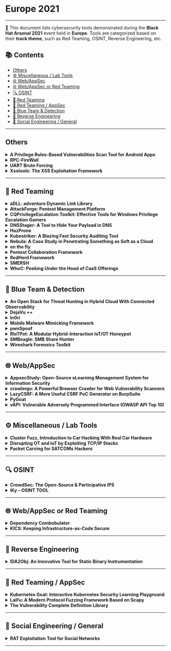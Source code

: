 # Europe 2021
---
📍 This document lists cybersecurity tools demonstrated during the **Black Hat Arsenal 2021** event held in **Europe**.
Tools are categorized based on their **track theme**, such as Red Teaming, OSINT, Reverse Engineering, etc.

## 📚 Contents
- [Others](#others)
- [⚙️ Miscellaneous / Lab Tools](#⚙️-miscellaneous-lab-tools)
- [🌐 Web/AppSec](#🌐-webappsec)
- [🌐 Web/AppSec or Red Teaming](#🌐-webappsec-or-red-teaming)
- [🔍 OSINT](#🔍-osint)
- [🔴 Red Teaming](#🔴-red-teaming)
- [🔴 Red Teaming / AppSec](#🔴-red-teaming-appsec)
- [🔵 Blue Team & Detection](#🔵-blue-team-detection)
- [🧠 Reverse Engineering](#🧠-reverse-engineering)
- [🧠 Social Engineering / General](#🧠-social-engineering-general)
---
## Others
<details><summary><strong>A Privilege Rules-Based Vulnerabilities Scan Tool for Android Apps</strong></summary>

![Europe 2021](https://img.shields.io/badge/Europe%202021-blue) ![Category: Others](https://img.shields.io/badge/Category:%20Others-lightgrey) ![Li Jiang](https://img.shields.io/badge/Li%20Jiang-informational)

🔗 **Link:** [A Privilege Rules-Based Vulnerabilities Scan Tool for Android Apps](https://github.com/LyleMi/papers)  
📝 **Description:** In the development of software, the system is often designed on a good architecture to ensure the security of the system, which reduces the risk of being attacked. However, due to business requirements, some "privilege rules" often exist in some key security protection processes, such as some privilege userid lists, privilege url lists, or special paths, etc. These privilege configurations disrupt the original security process, and pull down the security level, become a new attack surface (intrusion into the original secure system through attack privilege rules). It is more difficult for us to attack the system directly, but it will be easier to attack the system through the vulnerabilities in the privilege rules, and even the vulnerabilities in these privilege rules already exist widely.

Because of the above attack risks, we develope a tool called "privilege rules bug hunter"(PBH) to detect the vulnerability of privilege rules in software. Data flow graph (DFG) and Control flow graph(CFG) enable us to better understand the inherent logic in software. However, there are so many control flows and data flows when identifying the privilege rules. How to distinguish the normal logic and find out the privilege rules accurately is a challenge. We will combine DFG, CFG and taint analysis methods to find out the risk: 1) generate a graph with the help of DFG and CFG , and use graph similarity information to classify. 2) The software is tested dynamically by online data, and the path information of runtime is recorded by hook to help identify the privilege paths of the graph in 1). 3) Collecting the information of privilege rules and looking for common vulnerabilities(such as xss etc) to reache the control of the whole system.

In this talk, we found the risk of privilege rules in a software , which broke the normal flow of software security architecture and introduce new risks. At the same time, based on the software analysis method, a tool is implemented to detect the vulnerability of privilege rules. We use the developed tool in Android Software Security testing, and find many privilege URLs and paths are configured into the software with high permissions. At the same time, there are a large number of n-days in the websites where these URLs exist.

</details>

<details><summary><strong>RPC-FireWall</strong></summary>

![Europe 2021](https://img.shields.io/badge/Europe%202021-blue) ![Category: Others](https://img.shields.io/badge/Category:%20Others-lightgrey) ![Sagie Dulce](https://img.shields.io/badge/Sagie%20Dulce-informational)

🔗 **Link:** Not Available  
📝 **Description:** None

</details>

<details><summary><strong>UART Brute Forcing</strong></summary>

![Europe 2021](https://img.shields.io/badge/Europe%202021-blue) ![Category: Others](https://img.shields.io/badge/Category:%20Others-lightgrey) ![Andrew Blyth](https://img.shields.io/badge/Andrew%20Blyth-informational)

🔗 **Link:** Not Available  
📝 **Description:** None

</details>

<details><summary><strong>Xsstools: The XSS Exploitation Framework</strong></summary>

![Europe 2021](https://img.shields.io/badge/Europe%202021-blue) ![Category: Others](https://img.shields.io/badge/Category:%20Others-lightgrey) ![Lucas Philippe](https://img.shields.io/badge/Lucas%20Philippe-informational)

🔗 **Link:** Not Available  
📝 **Description:** None

</details>

---
## 🔴 Red Teaming
<details><summary><strong>aDLL: adventure Dynamic Link Library</strong></summary>

![Europe 2021](https://img.shields.io/badge/Europe%202021-blue) ![Category: 🔴 Red Teaming](https://img.shields.io/badge/Category:%20🔴%20Red%20Teaming-red) ![Roberto Aranda Castañeda](https://img.shields.io/badge/Roberto%20Aranda%20Castañeda-informational)

🔗 **Link:** [aDLL: adventure Dynamic Link Library](https://gist.github.com/Lysak/a0ca30a3e6732d39199b27c170a8cd28)  
📝 **Description:** Adventure of Dynamic Link Library (aDLL) is a console tool for the analysis of binaries and focused on the automatic detection of possible DLL Hijacking cases in Windows systems. The purpose of the tool is to analyse every DLL that an executable will load in memory, anticipating the Windows DLL search order and identifying those DLLs that are missing from the expected directory. That may lead in the replacement of the legitimate DLL by a malicious one if the directory has misconfigured permissions.

</details>

<details><summary><strong>AttackForge: Pentest Management Platform</strong></summary>

![Europe 2021](https://img.shields.io/badge/Europe%202021-blue) ![Category: 🔴 Red Teaming](https://img.shields.io/badge/Category:%20🔴%20Red%20Teaming-red) ![Fil Filiposki](https://img.shields.io/badge/Fil%20Filiposki-informational) ![Stas Filshtinskiy](https://img.shields.io/badge/Stas%20Filshtinskiy-informational)

🔗 **Link:** Not Available  
📝 **Description:** AttackForge.com is Community Pentest Management Platform that supports workflows for pentesting & collaboration between engineering & security teams.

AttackForge.com equips pentesters with the following:

- Dedicated workspace for penetration testing projects. You can invite other pentesters or engineers to your workspace and assign their roles. You can store all information/entry criteria/logs/etc.
- Assign methodologies/checklists to each project. AttackForge includes pre-built methodologies for convenience.
- Professional automated reporting. Fully customizable report templates using AttackForge ReportGen tool. AttackForge includes a styled base template to get started fast or you can use your own templates.
- Vulnerability library pre-loaded with 1300+ vulnerabilities. You can add your own.
- Import vulnerabilities from tools such as Nessus, BURP, Qualys, Netsparker, Acunetix, Nexpose, OpenVAS, ZAP. RESTful API for custom imports & generic CSV importer.
- Build AttackChains and map to MITRE ATT&CK Framework.
- Project management support including calendar, daily tracking, retesting tracking, and others.
- Integration with DevOps tools like JIRA & ServiceNow.
- Custom themes including "The Matrix" for the full Hacker experience

Come check out the new features we have not yet presented to public!

</details>

<details><summary><strong>CQPrivilegeExcalation Toolkit: Effective Tools for Windows Privilege Escalation Gamers</strong></summary>

![Europe 2021](https://img.shields.io/badge/Europe%202021-blue) ![Category: 🔴 Red Teaming](https://img.shields.io/badge/Category:%20🔴%20Red%20Teaming-red) ![Paula Januszkiewicz](https://img.shields.io/badge/Paula%20Januszkiewicz-informational) ![Mike Jankowski-Lorek](https://img.shields.io/badge/Mike%20Jankowski-Lorek-informational)

🔗 **Link:** Not Available  
📝 **Description:** CQURE PE Toolkit is focused on Windows Privilege Escalation tactics and techniques created to help improve every privilege escalation game. This toolkit guides you through the process of exploiting a bug or design flaw in an operating system or software to gain elevated privileges to resources that are normally highly protected. Once you will know what to look for and what to ignore, Privilege Escalation will be so much easier. This powerful toolkit is useful for those who are interested in penetration testing and professionals engaged in pen-testing working in the areas of database, system, network, or application administration. Among published presented tools are CQSecretsDumper, CQNTDSDTDecrypter, CQLsassSecretsDumper, CQCreateProcessWithParent, and many more.

</details>

<details><summary><strong>DNSStager: A Tool to Hide Your Payload in DNS</strong></summary>

![Europe 2021](https://img.shields.io/badge/Europe%202021-blue) ![Category: 🔴 Red Teaming](https://img.shields.io/badge/Category:%20🔴%20Red%20Teaming-red) ![Mohammad Askar](https://img.shields.io/badge/Mohammad%20Askar-informational)

🔗 **Link:** Not Available  
📝 **Description:** None

</details>

<details><summary><strong>HazProne</strong></summary>

![Europe 2021](https://img.shields.io/badge/Europe%202021-blue) ![Category: 🔴 Red Teaming](https://img.shields.io/badge/Category:%20🔴%20Red%20Teaming-red) ![Staford Titus S](https://img.shields.io/badge/Staford%20Titus%20S-informational)

🔗 **Link:** [HazProne](https://github.com/stafordtituss)  
📝 **Description:** HazProne is a Cloud Pentesting Framework that emulates close to Real-World Scenarios by deploying Vulnerable-By-Demand aws resources enabling you to pentest Vulnerabilities within, and hence, gain a better understanding of what could go wrong and why!!

</details>

<details><summary><strong>Kubestriker: A Blazing Fast Security Auditing Tool</strong></summary>

![Europe 2021](https://img.shields.io/badge/Europe%202021-blue) ![Category: 🔴 Red Teaming](https://img.shields.io/badge/Category:%20🔴%20Red%20Teaming-red) ![Vasant Kumar Chinnipilli](https://img.shields.io/badge/Vasant%20Kumar%20Chinnipilli-informational)

🔗 **Link:** Not Available  
📝 **Description:** Kubestriker performs numerous in depth checks on kubernetes infrastructure to identify any misconfigurations which make organisations an easy target for attackers and safeguards against potential attacks on Kubernetes clusters.

</details>

<details><summary><strong>Nebula: A Case Study in Penetrating Something as Soft as a Cloud</strong></summary>

![Europe 2021](https://img.shields.io/badge/Europe%202021-blue) ![Category: 🔴 Red Teaming](https://img.shields.io/badge/Category:%20🔴%20Red%20Teaming-red) ![Bleon Proko](https://img.shields.io/badge/Bleon%20Proko-informational)

🔗 **Link:** [Nebula: A Case Study in Penetrating Something as Soft as a Cloud](https://github.com/gl4ssesbo1/Nebula)  
📝 **Description:** Nebula is a cloud C2 Framework, which at the moment offers reconnaissance, enumeration, exploitation, post exploitation on AWS, but still working to allow testing other Cloud Providers and DevOps Components.
It started as a project to unify all Cloud + DevOps Pentest and Security Techniques for a better assessment of the Infrastructures. It is build with modules for each provider and each functionality. As of April 2021, it only covers AWS, but is currently an ongoing project and hopefully will continue to grow to test GCP, Azure, Kubernetes, Docker, or automation engines like Ansible, Terraform, Chef, etc.

</details>

<details><summary><strong>on the fly</strong></summary>

![Europe 2021](https://img.shields.io/badge/Europe%202021-blue) ![Category: 🔴 Red Teaming](https://img.shields.io/badge/Category:%20🔴%20Red%20Teaming-red) ![Pablo Gonzalez](https://img.shields.io/badge/Pablo%20Gonzalez-informational) ![Luis Eduardo Alvarez](https://img.shields.io/badge/Luis%20Eduardo%20Alvarez-informational)

🔗 **Link:** [on the fly](https://github.com/erlang-punch/awesome-erlang?search=1)  
📝 **Description:** The 'on-the-fly' tool intends to give the pentester an 'all-in-one' tool by deploying different functionalities applicable across the three domains of work: IoT, ICS & IT. The present work introduces a new framework in which enough functionalities will be provided to discover, evaluate, and audit technologies from the three mentioned domains.

</details>

<details><summary><strong>Pentest Collaboration Framework</strong></summary>

![Europe 2021](https://img.shields.io/badge/Europe%202021-blue) ![Category: 🔴 Red Teaming](https://img.shields.io/badge/Category:%20🔴%20Red%20Teaming-red) ![Ilya Shaposhnikov](https://img.shields.io/badge/Ilya%20Shaposhnikov-informational) ![Sergey Bliznyuk](https://img.shields.io/badge/Sergey%20Bliznyuk-informational) ![Maksim Lebedev](https://img.shields.io/badge/Maksim%20Lebedev-informational) ![Sofia Marakhovich](https://img.shields.io/badge/Sofia%20Marakhovich-informational)

🔗 **Link:** Not Available  
📝 **Description:** Pentest Collaboration Framework - An opensource, cross-platform and portable toolkit that allows you to exchange information on the penetration testing process. It also contains a model of differentiation of rights for use by several teams or independent researchers.

One of latest major updates from previous Black Hat conference is a new feature - issue templates library which allow pentesters to create issues much more faster!

</details>

<details><summary><strong>RedHerd Framework</strong></summary>

![Europe 2021](https://img.shields.io/badge/Europe%202021-blue) ![Category: 🔴 Red Teaming](https://img.shields.io/badge/Category:%20🔴%20Red%20Teaming-red) ![Mario D'Amico](https://img.shields.io/badge/Mario%20D'Amico-informational) ![Giovanni Pecoraro](https://img.shields.io/badge/Giovanni%20Pecoraro-informational) ![Simon Pietro Romano](https://img.shields.io/badge/Simon%20Pietro%20Romano-informational)

🔗 **Link:** [RedHerd Framework](https://gist.github.com/Lysak/a0ca30a3e6732d39199b27c170a8cd28)  
📝 **Description:** RedHerd is a collaborative serverless framework for orchestrating a geographically distributed set of assets in order to simulate/conduct complex offensive cyberspace operations. The design and implementation of RedHerd perfectly fit the Open Systems Architecture design pattern, thanks to the adoption of both open standards and wide-spread open source software components.

The framework allows to seamlessly deploy a ready-to-use infrastructure that can be adopted for effective conduct, simulation and training purposes, by reliably joining a real-world cyberspace battlefield in which red and blue teams challenge each other to reach their goals. These elements lead to the Offensive Cyberspace Operations as a Service (OCOaaS) paradigm, which involves a complete software solution, locally set up, remotely deployed or Cloud-based, offering a layer of abstraction placed in front of the operative infrastructure and tools.

In this way, the operational actors have the opportunity to focus on the task execution, while ignoring all of the collateral activities. In addition, OCOaaS provides a flexible and quickly deployable solution to reduce costs. The RedHerd framework is a practical implementation of this model empowering the approach with strong orchestration capabilities and other additional features.

</details>

<details><summary><strong>SMERSH</strong></summary>

![Europe 2021](https://img.shields.io/badge/Europe%202021-blue) ![Category: 🔴 Red Teaming](https://img.shields.io/badge/Category:%20🔴%20Red%20Teaming-red) ![Mike Houziaux](https://img.shields.io/badge/Mike%20Houziaux-informational)

🔗 **Link:** [SMERSH](https://github.com/jenaye)  
📝 **Description:** It's a collaborative open source tool to manage pentest campaigns.
You can install it via Docker ( it includes an Angular front end with a symfony API )
There is also a python client for the bearded ones.
The graphical interface allows you to add your scope and vulnerabilities and exchange information with your hacker partners in a Quick and easy way (also possible to generate report).

</details>

<details><summary><strong>WhoC: Peeking Under the Hood of CaaS Offerings</strong></summary>

![Europe 2021](https://img.shields.io/badge/Europe%202021-blue) ![Category: 🔴 Red Teaming](https://img.shields.io/badge/Category:%20🔴%20Red%20Teaming-red) ![Yuval Avrahami](https://img.shields.io/badge/Yuval%20Avrahami-informational)

🔗 **Link:** Not Available  
📝 **Description:** None

</details>

---
## 🔵 Blue Team & Detection
<details><summary><strong>An Open Stack for Threat Hunting in Hybrid Cloud With Connected Observability</strong></summary>

![Europe 2021](https://img.shields.io/badge/Europe%202021-blue) ![Category: 🔵 Blue Team & Detection](https://img.shields.io/badge/Category:%20🔵%20Blue%20Team%20&%20Detection-cyan) ![Xiaokui Shu](https://img.shields.io/badge/Xiaokui%20Shu-informational) ![Frederico Araujo](https://img.shields.io/badge/Frederico%20Araujo-informational) ![Teryl Taylor](https://img.shields.io/badge/Teryl%20Taylor-informational) ![Jiyong Jang](https://img.shields.io/badge/Jiyong%20Jang-informational)

🔗 **Link:** Not Available  
📝 **Description:** We present a cloud-native threat hunting architecture built on open-source technologies. The security architecture integrates SysFlow and Kestrel to provide connected endpoint observability, edge analytics, and a cyber-reasoning stack that enables threat hunters to quickly and uniformly perform threat hunting and investigation across cloud and premise environments. This facilitates a new threat discovery methodology in which declarative hunting flows automate the search for behavioral attack patterns and indicators of compromise in telemetry data streams that are automatically tagged with attack TTPs. We show how these two open-source frameworks can deploy and scale natively on cloud environments to discover attacks and security breaches against cloud services and container infrastructures.

SysFlow is an open observability framework that lifts and normalizes the representation of system activities into a compact entity-relational format that records workload behaviors by connecting single-event and volumetric flow representations of process control flows, file interactions, and network communications. It drastically reduces data footprints over existing approaches and is particularly suitable for large scale cloud-wide monitoring and forensic investigation of sophisticated cyber-attacks that may not be discovered for long periods of time.

Kestrel is a threat hunting language for creating composable, reusable, and shareable hunt flows. It brings two key innovations to the security community: (i) a composable way of expressing hunting knowledge for threat hypothesis development and reasoning over entity-relational data abstractions, and (ii) an open-source language runtime to compute how to perform hunting steps and execute them in a distributed fashion at the local hunting site, remote data sources, and in the cloud.

We will demonstrate through live threat hunting scenarios how the two open-source projects can help create a powerful open platform for gaining operational awareness and alleviating key pain points in integrating security solutions into a "single-pane-of-glass" for effective and shareable threat hunting in the cloud.

</details>

<details><summary><strong>DejaVu ++</strong></summary>

![Europe 2021](https://img.shields.io/badge/Europe%202021-blue) ![Category: 🔵 Blue Team & Detection](https://img.shields.io/badge/Category:%20🔵%20Blue%20Team%20&%20Detection-cyan) ![Bhadresh Patel](https://img.shields.io/badge/Bhadresh%20Patel-informational) ![Harish Ramadoss](https://img.shields.io/badge/Harish%20Ramadoss-informational)

🔗 **Link:** Not Available  
📝 **Description:** DejaVu is an open source deception framework which can be used to deploy decoys across the infrastructure. This could be used by the defender to deploy multiple interactive (Server and Client) decoys strategically across the network and cloud.

We have done massive updates to our platform (now DejaVu ++) and are excited to present these at Blackhat Europe. Some key updates:

1. Decentralized architecture to support enterprise orgs
2. Video recording of attacker's movement, record attacker's activity
3. Highly interactive decoys to engage the attacker and reveal attacker motivation and TTP
4. Integrated IDS for enriched alerts
5. Full packet capture of attacker's interaction with the decoy for forensic analysis.
6. Cloud Ready decoys
- Now blue team can deploy DejaVu instance on AWS infra
- Configure decoy personality to mimic the environment
- AWS breadcrumbs
7. Dashboard with monitoring and analysis - Full lifecycle of event can be drilled into by an analyst
8. New decoys
- Email and client side decoys to detect Spear Phishing
- RDP Interactive and Non-Interactive
- Interactive SSH
- Detect MITM attacks : ARP Poisoning, Responder, SSDP
- HONEYCOMB (To capture events from Honey Docs)
- Beaconing Documents
- ICS/SCADA Decoys - Modbus and S7COMM
9. Personalized threat inteligiance - Deploy customised decoys on DMZ to detect targeted threats
10. Logging Capability - Ship logs to SIEM or other platforms using Syslog capability

https://github.com/bhdresh/Dejavu

</details>

<details><summary><strong>In0ri</strong></summary>

![Europe 2021](https://img.shields.io/badge/Europe%202021-blue) ![Category: 🔵 Blue Team & Detection](https://img.shields.io/badge/Category:%20🔵%20Blue%20Team%20&%20Detection-cyan) ![Nguyen Hoang](https://img.shields.io/badge/Nguyen%20Hoang-informational) ![Manh Pham](https://img.shields.io/badge/Manh%20Pham-informational) ![Dong Duong](https://img.shields.io/badge/Dong%20Duong-informational)

🔗 **Link:** Not Available  
📝 **Description:** Have you ever wondered how many ways there are to detect a defacement attack?

- Based on hash
- Based on signature
- Differential comparison
- Machine learning

Well, quite a lot. Nowadays, machine learning have really developed, with increasing agility and accuracy, this is
a new approach in Cyber Security in general which can adapt to new attack techniques.

In this talk, we will be presenting In0ri - a defacement detection system utilizing image-classification convolutional neural network.
There's two ways to deploy and use In0ri:
- Running off crontab by periodically visiting the URL.
- Internal agent running off the web server

With the first method, we can directly check if a path has been defaced or not.
As a system administrator, we can use the second method to check a local website with an internal Agent.

In0ri the first source machine learning project to detect defacement attacks, we will show the process of installing, training and running In0ri. After that, we will show how it succeeds to get high quality of detecting the deface attacks by using deep learning.

</details>

<details><summary><strong>Mobile Malware Mimicking Framework</strong></summary>

![Europe 2021](https://img.shields.io/badge/Europe%202021-blue) ![Category: 🔵 Blue Team & Detection](https://img.shields.io/badge/Category:%20🔵%20Blue%20Team%20&%20Detection-cyan) ![Max Kersten](https://img.shields.io/badge/Max%20Kersten-informational)

🔗 **Link:** Not Available  
📝 **Description:** None

</details>

<details><summary><strong>pwnSpoof</strong></summary>

![Europe 2021](https://img.shields.io/badge/Europe%202021-blue) ![Category: 🔵 Blue Team & Detection](https://img.shields.io/badge/Category:%20🔵%20Blue%20Team%20&%20Detection-cyan) ![Simon Gurney](https://img.shields.io/badge/Simon%20Gurney-informational) ![Daniel Oates Lee](https://img.shields.io/badge/Daniel%20Oates%20Lee-informational) ![Peter Holroyde](https://img.shields.io/badge/Peter%20Holroyde-informational)

🔗 **Link:** Not Available  
📝 **Description:** None

</details>

<details><summary><strong>RIoTPot: A Modular Hybrid-Interaction IoT/OT Honeypot</strong></summary>

![Europe 2021](https://img.shields.io/badge/Europe%202021-blue) ![Category: 🔵 Blue Team & Detection](https://img.shields.io/badge/Category:%20🔵%20Blue%20Team%20&%20Detection-cyan) ![Emmanouil Vasilomanolakis](https://img.shields.io/badge/Emmanouil%20Vasilomanolakis-informational) ![Shreyas Srinivasa](https://img.shields.io/badge/Shreyas%20Srinivasa-informational) ![Abhimanyu Rawat](https://img.shields.io/badge/Abhimanyu%20Rawat-informational)

🔗 **Link:** Not Available  
📝 **Description:** None

</details>

<details><summary><strong>SMBeagle: SMB Share Hunter</strong></summary>

![Europe 2021](https://img.shields.io/badge/Europe%202021-blue) ![Category: 🔵 Blue Team & Detection](https://img.shields.io/badge/Category:%20🔵%20Blue%20Team%20&%20Detection-cyan) ![Daniel Oates-Lee](https://img.shields.io/badge/Daniel%20Oates-Lee-informational) ![Chris Morris](https://img.shields.io/badge/Chris%20Morris-informational)

🔗 **Link:** Not Available  
📝 **Description:** None

</details>

<details><summary><strong>Wireshark Forensics Toolkit</strong></summary>

![Europe 2021](https://img.shields.io/badge/Europe%202021-blue) ![Category: 🔵 Blue Team & Detection](https://img.shields.io/badge/Category:%20🔵%20Blue%20Team%20&%20Detection-cyan) ![Rishikesh Bhide](https://img.shields.io/badge/Rishikesh%20Bhide-informational)

🔗 **Link:** Not Available  
📝 **Description:** Wireshark is the most widely used network traffic analyzer. It is an important tool for both live traffic analysis & forensic analysis for forensic/malware analysts. Even though Wireshark provides incredibly powerful functionalities for protocol parsing & filtering, it does not provide any contextual information about network endpoints. For a typical analyst, who has to comb through GBs of PCAP files to identify malicious activity, it's like finding a needle in a haystack.

Wireshark Forensics Toolkit is a cross-platform Wireshark plugin that correlates network traffic data with threat intelligence, asset categorization & vulnerability data to speed up network forensic analysis. It does it by extending Wireshark native search filter functionality to allow filtering based on these additional contextual attributes. It works with both PCAP files and real-time traffic captures.

This toolkit provides the following functionality
- Loads malicious Indicators CSV exported from Threat Intelligence Platforms like MISP and associates it with each source/destination IP from network traffic
- Loads asset classification information based on IP-Range to Asset Type mapping which enables filtering incoming/outgoing traffic from a specific type of assets (e.g. filter for 'Database Server', 'Employee Laptop' etc)
- Loads exported vulnerability scan information exported from Qualys/Nessus map IP to CVEs.
- Extends native Wireshark filter functionality to allow filtering based severity, source, asset type & CVE information for each source or destination IP address in network logs

</details>

---
## 🌐 Web/AppSec
<details><summary><strong>AppsecStudy: Open-Source eLearning Management System for Information Security</strong></summary>

![Europe 2021](https://img.shields.io/badge/Europe%202021-blue) ![Category: 🌐 Web/AppSec](https://img.shields.io/badge/Category:%20🌐%20Web/AppSec-blue) ![Ivan Iushkevich](https://img.shields.io/badge/Ivan%20Iushkevich-informational)

🔗 **Link:** [AppsecStudy: Open-Source eLearning Management System for Information Security](https://github.com/zzzteph)  
📝 **Description:** Because preventing vulnerability is less costly than redeveloping the complete application, infosec education and training become more and more actual. As a result, developers can greatly reduce the risk and expense from cyber attacks in the future by creating secure code. In addition, training the team based on the security assessment results to correct actual errors provides ongoing protection for existing and future products.

Since studying is impossible without a practical part, providing hands-on lab training for developing teams is a necessary step.
AppsecStudy - an open-source platform for seminars, training, and organizing courses for practical information security for developers and IT specialists. This tool has all the built-in basic requirements needed for organizing normal and productive training.

</details>

<details><summary><strong>crawlergo: A Powerful Browser Crawler for Web Vulnerability Scanners</strong></summary>

![Europe 2021](https://img.shields.io/badge/Europe%202021-blue) ![Category: 🌐 Web/AppSec](https://img.shields.io/badge/Category:%20🌐%20Web/AppSec-blue) ![Zhu Siyu](https://img.shields.io/badge/Zhu%20Siyu-informational)

🔗 **Link:** Not Available  
📝 **Description:** crawlergo is a browser crawler that uses chrome headless mode for URL collection. It dynamically finds all URL requests contained in a web page through powerful automated intelligent analysis and de-duplication, providing comprehensive and high quality input for subsequent web vulnerability scanning.

</details>

<details><summary><strong>LazyCSRF: A More Useful CSRF PoC Generator on BurpSuite</strong></summary>

![Europe 2021](https://img.shields.io/badge/Europe%202021-blue) ![Category: 🌐 Web/AppSec](https://img.shields.io/badge/Category:%20🌐%20Web/AppSec-blue) ![Taichi Kotake](https://img.shields.io/badge/Taichi%20Kotake-informational)

🔗 **Link:** Not Available  
📝 **Description:** Burp Suite is an intercepting HTTP Proxy, and it is the defacto tool for performing web application security testing. The feature of Burp Suite that I like the most is `Generate CSRF PoC`. However, the function to automatically determine the content of the request is broken, and it tries to generate PoCs using `form` even for PoCs that cannot be represented by `form`, such as JSON parameters and PUT requests. In addition, multibyte characters that can be displayed in Burp Suite itself are often garbled in the generated CSRF PoC. These were the motivations for creating LazyCSRF.


I have implemented a feature to solve them. It has the following features:
- Automatically switch to PoC using XMLHttpRequest
- In case the parameter is JSON
- In case the request is a PUT/PATCH/DELETE
- Support displaying multibyte characters (like Japanese)
- Generating CSRF PoC with Burp Suite Community Edition (of course, it also works in Professional Edition)


https://github.com/tkmru/lazyCSRF

</details>

<details><summary><strong>PyGoat</strong></summary>

![Europe 2021](https://img.shields.io/badge/Europe%202021-blue) ![Category: 🌐 Web/AppSec](https://img.shields.io/badge/Category:%20🌐%20Web/AppSec-blue) ![Shaik Ajmal R](https://img.shields.io/badge/Shaik%20Ajmal%20R-informational) ![Ade Yoseman Putra](https://img.shields.io/badge/Ade%20Yoseman%20Putra-informational)

🔗 **Link:** Not Available  
📝 **Description:** PyGoat -
Intentionally vuln web Application Security in django. our roadmap build intentionally vuln web Application in django. The Vulnerability can based on OWASP top ten
• A1:2017-Injection
• A2:2017-Broken Authentication
• A3:2017-Sensitive Data Exposure
• A4:2017-XML External Entities (XXE)
• A5:2017-Broken Access Control
• A6:2017-Security Misconfiguration
• A7:2017-Cross-Site Scripting (XSS)
• A8:2017-Insecure Deserialization
• A9:2017-Using Components with Known Vulnerabilities
• A10:2017-Insufficient Logging & Monitoring

</details>

<details><summary><strong>vAPI: Vulnerable Adversely Programmed Interface (OWASP API Top 10)</strong></summary>

![Europe 2021](https://img.shields.io/badge/Europe%202021-blue) ![Category: 🌐 Web/AppSec](https://img.shields.io/badge/Category:%20🌐%20Web/AppSec-blue) ![Tushar Kulkarni](https://img.shields.io/badge/Tushar%20Kulkarni-informational)

🔗 **Link:** [vAPI: Vulnerable Adversely Programmed Interface (OWASP API Top 10)](https://github.com/roottusk)  
📝 **Description:** vAPI is a Vulnerable Interface in a Lab like environment that mimics the scenarios from OWASP API Top 10 and helps the user understand and exploit the vulnerabilities according to OWASP API Top 10 2019. The lab is divided into 10 exercises that sequentially demonstrate the vulnerabilities and give a flag if exploited successfully.

</details>

---
## ⚙️ Miscellaneous / Lab Tools
<details><summary><strong>Cluster Fuzz, Introduction to Car Hacking With Real Car Hardware</strong></summary>

![Europe 2021](https://img.shields.io/badge/Europe%202021-blue) ![Category: ⚙️ Miscellaneous / Lab Tools](https://img.shields.io/badge/Category:%20⚙️%20Miscellaneous%20/%20Lab%20Tools-gray) ![Ian Tabor](https://img.shields.io/badge/Ian%20Tabor-informational)

🔗 **Link:** Not Available  
📝 **Description:** None

</details>

<details><summary><strong>Disrupting OT and IoT by Exploiting TCP/IP Stacks</strong></summary>

![Europe 2021](https://img.shields.io/badge/Europe%202021-blue) ![Category: ⚙️ Miscellaneous / Lab Tools](https://img.shields.io/badge/Category:%20⚙️%20Miscellaneous%20/%20Lab%20Tools-gray) ![Stanislav Dashevskyi](https://img.shields.io/badge/Stanislav%20Dashevskyi-informational) ![Daniel dos Santos](https://img.shields.io/badge/Daniel%20dos%20Santos-informational)

🔗 **Link:** Not Available  
📝 **Description:** None

</details>

<details><summary><strong>Packet Carving for SATCOMs Hackers</strong></summary>

![Europe 2021](https://img.shields.io/badge/Europe%202021-blue) ![Category: ⚙️ Miscellaneous / Lab Tools](https://img.shields.io/badge/Category:%20⚙️%20Miscellaneous%20/%20Lab%20Tools-gray) ![James Pavur](https://img.shields.io/badge/James%20Pavur-informational)

🔗 **Link:** Not Available  
📝 **Description:** None

</details>

---
## 🔍 OSINT
<details><summary><strong>CrowdSec: The Open-Source & Participative IPS</strong></summary>

![Europe 2021](https://img.shields.io/badge/Europe%202021-blue) ![Category: 🔍 OSINT](https://img.shields.io/badge/Category:%20🔍%20OSINT-lightgrey) ![Philippe Humeau](https://img.shields.io/badge/Philippe%20Humeau-informational)

🔗 **Link:** Not Available  
📝 **Description:** None

</details>

<details><summary><strong>iKy – OSINT TOOL</strong></summary>

![Europe 2021](https://img.shields.io/badge/Europe%202021-blue) ![Category: 🔍 OSINT](https://img.shields.io/badge/Category:%20🔍%20OSINT-lightgrey) ![Kenn Bro](https://img.shields.io/badge/Kenn%20Bro-informational)

🔗 **Link:** [iKy – OSINT TOOL](https://github.com/kennbroorg/iKy)  
📝 **Description:** iKy is an Open Source project. From an e-mail or other selectors (username, twitter, instagram, etc) it tries to collect data to later convert them into visual information
OSINT tools are many and varied. But with iKY it was sought, apart from a good performance, an attractive graphic visual supported by the fact that neuroscientifically the brain interprets images better and faster than numbers and letters

</details>

---
## 🌐 Web/AppSec or Red Teaming
<details><summary><strong>Dependency Combobulator</strong></summary>

![Europe 2021](https://img.shields.io/badge/Europe%202021-blue) ![Category: 🌐 Web/AppSec or Red Teaming](https://img.shields.io/badge/Category:%20🌐%20Web/AppSec%20or%20Red%20Teaming-blue) ![Moshe Zioni](https://img.shields.io/badge/Moshe%20Zioni-informational)

🔗 **Link:** Not Available  
📝 **Description:** None

</details>

<details><summary><strong>KICS: Keeping Infrastructure-as-Code Secure</strong></summary>

![Europe 2021](https://img.shields.io/badge/Europe%202021-blue) ![Category: 🌐 Web/AppSec or Red Teaming](https://img.shields.io/badge/Category:%20🌐%20Web/AppSec%20or%20Red%20Teaming-blue) ![Ori Bendet](https://img.shields.io/badge/Ori%20Bendet-informational)

🔗 **Link:** [KICS: Keeping Infrastructure-as-Code Secure](https://github.com/oribendetcx)  
📝 **Description:** Infrastructure as Code (IaC) makes deploying cloud or container configurations scalable and faster. If you are launching a microservice into a Kubernetes cluster, or even building an entire AWS virtual infrastructure, IaC can automate the deployment. By building repeatable templates you can also ensure that deployments happen exactly as you design, every time.

However, errors in infrastructure configuration are now regarded as the second biggest cause of data breaches. There are many ways to give adversaries an advantage through security misconfigurations. Overly permissive storage volumes, unauthenticated database access, or ports left open to the internet have all been a cause of compromise. The solution? Treat your infrastructure code the same as your application code. During your build process, use tools to scan for infrastructure misconfigurations. When you find them raise alerts or even break the build. 

In this session, we will discuss common types of IaC misconfigurations, and demonstrate a free, open source security tool that developers can build into their pipelines to help protect infrastructure from compromise.

</details>

---
## 🧠 Reverse Engineering
<details><summary><strong>IDA2Obj: An Innovative Tool for Static Binary Instrumentation</strong></summary>

![Europe 2021](https://img.shields.io/badge/Europe%202021-blue) ![Category: 🧠 Reverse Engineering](https://img.shields.io/badge/Category:%20🧠%20Reverse%20Engineering-orange) ![Mickey Jin](https://img.shields.io/badge/Mickey%20Jin-informational)

🔗 **Link:** Not Available  
📝 **Description:** As well known, object files are generated by c/c++ compiler or assembler from source code, and linked into an executable binary. But now, I can directly dump multiple object files just from one executable binary (exe, dll, ...) by using this tool. What's more amazing is that they can be linked again to a new binary, which is almost same as the old one !

It is designed mainly for SBI (Static Binary Instrumenation), to collect code coverage and integrate with popular fuzzing engines (AFL, honggfuzz, ...). Of course, it is faster than all of the DBI solutions.

</details>

---
## 🔴 Red Teaming / AppSec
<details><summary><strong>Kubernetes Goat: Interactive Kubernetes Security Learning Playground</strong></summary>

![Europe 2021](https://img.shields.io/badge/Europe%202021-blue) ![Category: 🔴 Red Teaming / AppSec](https://img.shields.io/badge/Category:%20🔴%20Red%20Teaming%20/%20AppSec-red) ![Madhu Akula](https://img.shields.io/badge/Madhu%20Akula-informational)

🔗 **Link:** [Kubernetes Goat: Interactive Kubernetes Security Learning Playground](https://github.com/madhuakula/kubernetes-goat)  
📝 **Description:** Kubernetes Goat is a "vulnerable by design" Kubernetes Cluster environment to practice and learn about Kubernetes Security. It has step by step detailed guide and digital book on how to get started with Kubernetes Goat by exploring different vulnerabilities in Kubernetes Cluster and Containerized environments. Also, it has scenarios taken from the real-world vulnerabilities and maps the Kubernetes Goat scenarios. The complete documentation and instruction to practice Kubernetes Security for performing security assessments, pentesting, and in general Kubernetes Security. As a defender you will see how we can learn these attacks, misconfigurations to understand and improve your cloud-native infrastructure security posture.

Some of the high-level scenarios include, but are not limited to

1. Sensitive keys in code-bases
2. DIND (docker-in-docker) exploitation
3. SSRF in K8S world
4. Container escape to access host system
5. Docker CIS Benchmarks analysis
6. Kubernetes CIS Benchmarks analysis
7. Attacking private registry
8. NodePort exposed services
9. Helm v2 tiller to PwN the cluster
10. Analysing crypto miner container
11. Kubernetes Namespaces bypass
12. Gaining environment information
13. DoS the memory/CPU resources
14. Hacker Container preview
15. Hidden in layers
16. RBAC Least Privileges Misconfiguration
17. KubeAudit - Audit Kubernetes Clusters
18. Sysdig Falco - Runtime Security Monitoring & Detection
19. Popeye - A Kubernetes Cluster Sanitizer
20. Secure network boundaries using NSP

</details>

<details><summary><strong>LaiFu: A Modern Protocol Fuzzing Framework Based on Scapy</strong></summary>

![Europe 2021](https://img.shields.io/badge/Europe%202021-blue) ![Category: 🔴 Red Teaming / AppSec](https://img.shields.io/badge/Category:%20🔴%20Red%20Teaming%20/%20AppSec-red) ![Yu Zhou](https://img.shields.io/badge/Yu%20Zhou-informational) ![Jie Hong](https://img.shields.io/badge/Jie%20Hong-informational) ![Zhaobin Gui](https://img.shields.io/badge/Zhaobin%20Gui-informational) ![Qilian Chen](https://img.shields.io/badge/Qilian%20Chen-informational)

🔗 **Link:** Not Available  
📝 **Description:** As a protocol tester, we often use scapy to interact with the protocol because it is able to craft or decode packets easily and it implements a wide number of protocols. However, the fuzz function supported by scapy can not fuzz protocols sufficiently and effectively. Testers often need to write additional fuzzing code based on other fuzzing frameworks such as Peach and Boofuzz.

According to the current situation, we design a protocol fuzzing tool named "LaiFu". LaiFu framework allows testers to use scapy to specify protocol formats directly. We designed the corresponding mutation algorithm according to the various field types of scapy's packet. Meanwhile, we also provide a tool to show the coverage of fuzzing target in real time. Testers only need to put each data packet as a node into the graph and then start the fuzzing test. Another advantage is that LaiFu makes many protocols already implemented by scapy to be fuzzable.

We are going to open source this tool to assist testers or developers to test their code and make protocol fuzzing easy and effective.

</details>

<details><summary><strong>The Vulnerability Complete Definition Library</strong></summary>

![Europe 2021](https://img.shields.io/badge/Europe%202021-blue) ![Category: 🔴 Red Teaming / AppSec](https://img.shields.io/badge/Category:%20🔴%20Red%20Teaming%20/%20AppSec-red) ![Wish Wu](https://img.shields.io/badge/Wish%20Wu-informational)

🔗 **Link:** [The Vulnerability Complete Definition Library](https://github.com/mitre/cti/blob/master/pre-attack/pre-attack.json)  
📝 **Description:** More and more security researchers treat source code as a database and use code patterns to search or query potential vulnerabilities. At the Black Hat 2021 USA conference, the 360 ​​Alpha Lab team disclosed how to use code patterns to find 11 CVEs on Chrome, and developed a 0day exploit based on this. The code pattern is essentially a set of conditions for the code, and the code that satisfies certain conditions is very likely to have vulnerabilities. However, the industry does not seem to have a publicly available tool that can accurately describe or define the necessary and sufficient conditions for a specific vulnerability. Although CodeQL (https://securitylab.github.com/tools/codeql/) is already trying to convert the vulnerability described in natural language in Common Weakness Enumeration (https://cwe.mitre.org/) into query sentences , But most of its query conditions are sufficient and non-essential conditions to form a specific vulnerability, that is, it does not include all the circumstances that form this vulnerability. These query sentences avoid the conditions that CodeQL is difficult to process or describe to improve the success rate of the query. And I personally think that the grammatical rules of SQL often cannot intuitively describe the constraints of the code and the code running process, and a large number of built-in query processes also make the learning cost higher.

Therefore, I have developed a complete definition library for vulnerabilities and believe that this library has two main advantages. First, this library can describe constraints with syntax, design ideas, and keywords similar to the code used by developers, which makes this tool have a lower learning cost. Second, this library is designed to describe the necessary and sufficient conditions for the formation of vulnerabilities. The necessary and sufficient conditions here is used to describe all possible situations that form the vulnerabilities. We should not artificially modify the search conditions to make it easier for the algorithm of the search program to search for results, but should let the search algorithm determine by itself how to search can speed up the display of results.

This library is developed based on LLVM's AST (Abstract Syntax Tree) and the constraint solver STP (Simple Theorem Prover), and supports the description of constraints on objects such as control flow, data flow, value size, variable relations, variable types, variable names, etc. The library will also contain a batch of vulnerability definitions I wrote and a simple search algorithm. I will use a simple example to demonstrate how the algorithm finds a vulnerability in a specific situation based on the vulnerability definition. All source code will be hosted on github, you can download and study by yourself.

</details>

---
## 🧠 Social Engineering / General
<details><summary><strong>RAT Exploitation Tool for Social Networks</strong></summary>

![Europe 2021](https://img.shields.io/badge/Europe%202021-blue) ![Category: 🧠 Social Engineering / General](https://img.shields.io/badge/Category:%20🧠%20Social%20Engineering%20/%20General-pink) ![Omar Alibrahim](https://img.shields.io/badge/Omar%20Alibrahim-informational) ![Basel Alothman](https://img.shields.io/badge/Basel%20Alothman-informational)

🔗 **Link:** Not Available  
📝 **Description:** As we all know, many risks are involved with social networks such as impersonation, social-engineering, and data breach.

To demonstrate these attacks, we developed an innovative tool that can hijack and remotely control social network accounts by combining the powers of social engineering with malicious third party apps.

We built a private app store of phishing apps, with genres, that a bad actor can choose from to gain RAT control over victim accounts. To enable this, our tool manages oauth tokens within a single web console, allowing the hacker to exercise the functions of the victim accounts. To this end, we discuss other features and extensions of our tool, such as social engineering chat bots, crawlier bots, password crackers, and visualization tools for social network analytics.

</details>

---